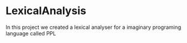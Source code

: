 # LexicalAnalysis
In this project we created a lexical analyser for a imaginary programing language called PPL
